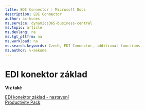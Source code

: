 ```yaml
---
title: EDI Connector | Microsoft Docs
description: EDI Connector
author: ac-kunes
ms.service: dynamics365-business-central
ms.topic: article
ms.devlang: na
ms.tgt_pltfrm: na
ms.workload: na
ms.search.keywords: Czech, EDI Connector, additional functions
ms.author: v-makune
---
```

# EDI konektor základ

**Viz také**

[EDI konektor základ - nastavení](ac-edi-connector-basic-setup.md)  
[Productivity Pack](ac-productivity-pack.md)